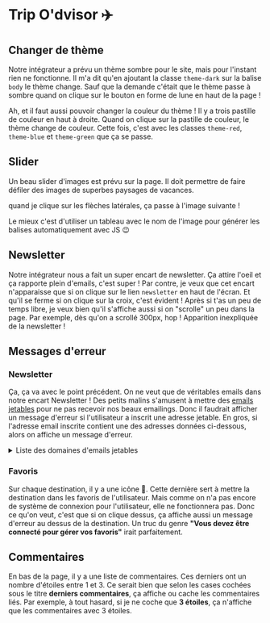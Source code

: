 # Trip O'dvisor :airplane:

## Changer de thème

Notre intégrateur a prévu un thème sombre pour le site, mais pour l'instant rien ne fonctionne. Il m'a dit qu'en ajoutant la classe `theme-dark` sur la balise `body` le thème change.
Sauf que la demande c'était que le thème passe à sombre quand on clique sur le bouton en forme de lune en haut de la page !

Ah, et il faut aussi pouvoir changer la couleur du thème ! Il y a trois pastille de couleur en haut à droite. Quand on clique sur la pastille de couleur, le thème change de couleur. Cette fois, c'est avec les classes `theme-red`, `theme-blue` et `theme-green` que ça se passe.


## Slider

Un beau slider d'images est prévu sur la page. Il doit permettre de faire défiler des images de superbes paysages de vacances.

quand je clique sur les flèches latérales, ça passe à l'image suivante !


Le mieux c'est d'utiliser un tableau avec le nom de l'image pour générer les balises automatiquement avec JS 😉
  

## Newsletter

Notre intégrateur nous a fait un super encart de newsletter. Ça attire l'oeil et ça rapporte plein d'emails, c'est super !
Par contre, je veux que cet encart n'apparaisse que si on clique sur le lien `newsletter` en haut de l'écran. Et qu'il se ferme si on clique sur la croix, c'est évident !
Après si t'as un peu de temps libre, je veux bien qu'il s'affiche aussi si on "scrolle" un peu dans la page. Par exemple, dès qu'on a scrollé 300px, hop ! Apparition inexpliquée de la newsletter !


## Messages d'erreur

### Newsletter 

Ça, ça va avec le point précédent. On ne veut que de véritables emails dans notre encart Newsletter ! 
Des petits malins s'amusent à mettre des [emails jetables](https://yopmail.com/fr/) pour ne pas recevoir nos beaux emailings. Donc il faudrait afficher un message d'erreur si l'utilisateur a inscrit une adresse jetable. 
En gros, si l'adresse email inscrite contient une des adresses données ci-dessous, alors on affiche un message d'erreur.

<details>
  <summary>Liste des domaines d'emails jetables</summary>
  
  ```js
  const forbiddenDomains = [
    '@yopmail.com',
    '@yopmail.fr',
    '@yopmail.net',
    '@cool.fr.nf',
    '@jetable.fr.nf',
    '@courriel.fr.nf',
    '@moncourrier.fr.nf',
    '@monemail.fr.nf',
    '@monmail.fr.nf',
    '@hide.biz.st',
    '@mymail.infos.st',
  ]
  ```
</details>

### Favoris

Sur chaque destination, il y a une icône 💚. Cette dernière sert à mettre la destination dans les favoris de l'utilisateur. Mais comme on n'a pas encore de système de connexion pour l'utilisateur, elle ne fonctionnera pas.
Donc ce qu'on veut, c'est que si on clique dessus, ça affiche aussi un message d'erreur au dessus de la destination.
Un truc du genre **"Vous devez être connecté pour gérer vos favoris"** irait parfaitement.


## Commentaires

En bas de la page, il y a une liste de commentaires.  Ces derniers ont un nombre d'étoiles entre 1 et 3. Ce serait bien que selon les cases cochées sous le titre **derniers commentaires**, ça affiche ou cache les commentaires liés.
Par exemple, à tout hasard, si je ne coche que **3 étoiles**, ça n'affiche que les commentaires avec 3 étoiles.
